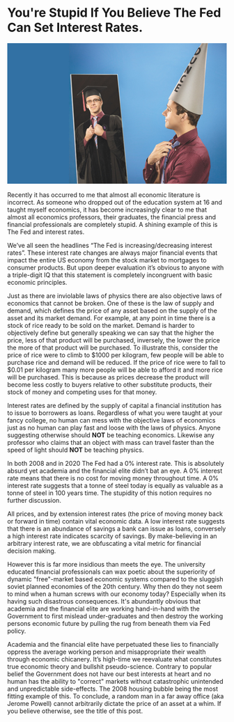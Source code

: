# You're Stupid If You Believe The Fed Can Set Interest Rates.

<p align="center">
  <img width="auto" src="https://raw.githubusercontent.com/anthonybudd/anthonybudd/main/img/man-in-dunce-cap.jpeg" alt="You (probbaly)">
</p>

Recently it has occurred to me that almost all economic literature is incorrect. As someone who dropped out of the education system at 16 and taught myself economics, it has become increasingly clear to me that almost all economics professors, their graduates, the financial press and financial professionals are completely stupid. A shining example of this is The Fed and interest rates. 

We’ve all seen the headlines “The Fed is increasing/decreasing interest rates”. These interest rate changes are always major financial events that impact the entire US economy from the stock market to mortgages to consumer products. But upon deeper evaluation it’s obvious to anyone with a triple-digit IQ that this statement is completely incongruent with basic economic principles.

Just as there are inviolable laws of physics there are also objective laws of economics that cannot be broken. One of these is the law of supply and demand, which defines the price of any asset based on the supply of the asset and its market demand. For example, at any point in time there is a stock of rice ready to be sold on the market. Demand is harder to objectively define but generally speaking we can say that the higher the price, less of that product will be purchased, inversely, the lower the price the more of that product will be purchased. To illustrate this, consider the price of rice were to climb to \$1000 per kilogram, few people will be able to purchase rice and demand will be reduced. If the price of rice were to fall to \$0.01 per kilogram many more people will be able to afford it and more rice will be purchased. This is because as prices decrease the product will become less costly to buyers relative to other substitute products, their stock of money and competing uses for that money.

Interest rates are defined by the supply of capital a financial institution has to issue to borrowers as loans. Regardless of what you were taught at your fancy college, no human can mess with the objective laws of economics just as no human can play fast and loose with the laws of physics. Anyone suggesting otherwise should **NOT** be teaching economics. Likewise any professor who claims that an object with mass can travel faster than the speed of light should **NOT** be teaching physics.

In both 2008 and in 2020 The Fed had a 0% interest rate. This is absolutely absurd yet academia and the financial elite didn’t bat an eye. A 0% interest rate means that there is no cost for moving money throughout time. A 0% interest rate suggests that a tonne of steel today is equally as valuable as a tonne of steel in 100 years time. The stupidity of this notion requires no further discussion.

All prices, and by extension interest rates (the price of moving money back or forward in time) contain vital economic data. A low interest rate suggests that there is an abundance of savings a bank can issue as loans, conversely a high interest rate indicates scarcity of savings. By make-believing in an arbitrary interest rate, we are obfuscating a vital metric for financial decision making. 

However this is far more insidious than meets the eye. The university educated financial professionals can wax poetic about the superiority of dynamic "free"-market based economic systems compared to the sluggish soviet planned economies of the 20th century. Why then do they not seem to mind when a human screws with our economy today? Especially when its having such disastrous consequences. It's abundantly obvious that academia and the financial elite are working hand-in-hand with the Government to first mislead under-graduates and then destroy the working persons economic future by pulling the rug from beneath them via Fed policy.

Academia and the financial elite have perpetuated these lies to financially oppress the average working person and misappropriate their wealth through economic chicanery. It’s high-time we reevaluate what constitutes true economic theory and bullshit pseudo-science. Contrary to popular belief the Government does not have our best interests at heart and no human has the ability to "correct" markets without catastrophic unintended and unpredictable side-effects. The 2008 housing bubble being the most fitting example of this. To conclude, a random man in a far away office (aka Jerome Powell) cannot arbitrarily dictate the price of an asset at a whim. If you believe otherwise, see the title of this post.